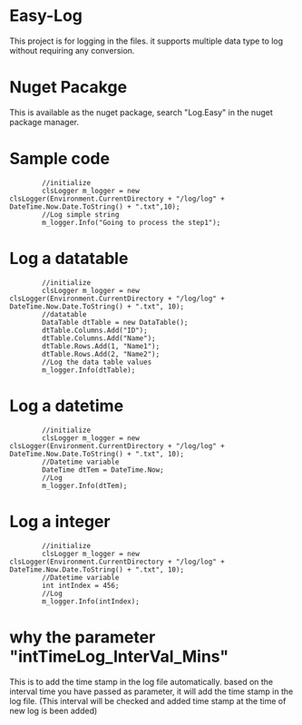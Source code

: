 # Easy-Log
This project is for logging in the files. it supports multiple data type to log without requiring any conversion.
# Nuget Pacakge
This is available as the nuget package, search "Log.Easy" in the nuget package manager.
# Sample code
            //initialize
            clsLogger m_logger = new clsLogger(Environment.CurrentDirectory + "/log/log" + DateTime.Now.Date.ToString() + ".txt",10);
            //Log simple string
            m_logger.Info("Going to process the step1");
            
# Log a datatable
            //initialize
            clsLogger m_logger = new clsLogger(Environment.CurrentDirectory + "/log/log" + DateTime.Now.Date.ToString() + ".txt", 10);
            //datatable 
            DataTable dtTable = new DataTable();
            dtTable.Columns.Add("ID");
            dtTable.Columns.Add("Name");
            dtTable.Rows.Add(1, "Name1");
            dtTable.Rows.Add(2, "Name2");
            //Log the data table values
            m_logger.Info(dtTable);
# Log a datetime
            //initialize
            clsLogger m_logger = new clsLogger(Environment.CurrentDirectory + "/log/log" + DateTime.Now.Date.ToString() + ".txt", 10);
            //Datetime variable
            DateTime dtTem = DateTime.Now;
            //Log
            m_logger.Info(dtTem);
# Log a integer
            //initialize
            clsLogger m_logger = new clsLogger(Environment.CurrentDirectory + "/log/log" + DateTime.Now.Date.ToString() + ".txt", 10);
            //Datetime variable
            int intIndex = 456;
            //Log
            m_logger.Info(intIndex);
# why the parameter "intTimeLog_InterVal_Mins" 
This is to add the time stamp in the log file automatically. based on the interval time you have passed as parameter, it will add the time stamp in the log file. (This interval will be checked and added time stamp at the time of new log is been added)
